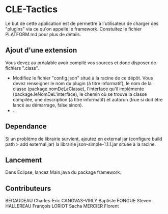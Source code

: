 # CLE-Tactics
Le but de cette application est de permettre à l'utilisateur de charger des "plugins" via ce qu'on appelle le framework. Constultez le fichier PLATFORM.md pour plus de détails.

## Ajout d'une extension
Vous devez au préalable avoir compilé vos sources et donc disposer de fichiers ".class".
- Modifiez le fichier "config.json" situé à la racine de ce dépôt.
Vous devez renseigner le nom du plugin (à titre informatif), le nom de la classe (package.nomDeLaClasse), l'interface qu'il implémente (package.leNomDeL'interface), le chemin où se trouve la classe compilée, une description (à titre informatif) et autorun (true si doit être lancé au démarrage, false sinon).
- ...
## Dependance

Si un problème de librairie survient, ajoutez en external jar (configure build path > add external jar) la librairie json-simple-1.1.1.jar située à la racine.

## Lancement

Dans Eclipse, lancez Main.java du package framework.

## Contributeurs
BEGAUDEAU Charles-Eric
CANOVAS-VIRLY Baptiste
FONGUE Steven
HALLEREAU François
LORIOT Sacha
MERCIER Florent
